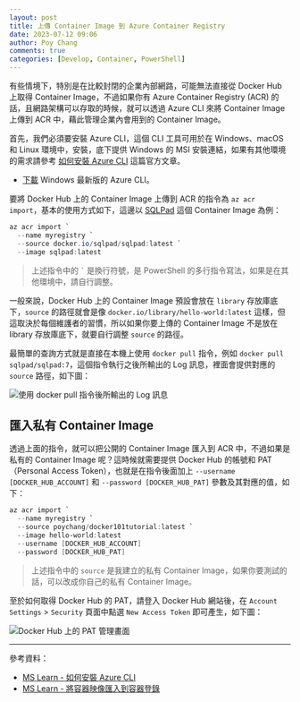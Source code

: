 ```yaml
---
layout: post
title: 上傳 Container Image 到 Azure Container Registry
date: 2023-07-12 09:06
author: Poy Chang
comments: true
categories: [Develop, Container, PowerShell]
---
```


有些情境下，特別是在比較封閉的企業內部網路，可能無法直接從 Docker Hub 上取得 Container Image，不過如果你有 Azure Container Registry (ACR) 的話，且網路架構可以存取的時候，就可以透過 Azure CLI 來將 Container Image 上傳到 ACR 中，藉此管理企業內會用到的 Container Image。

首先，我們必須要安裝 Azure CLI，這個 CLI 工具可用於在 Windows、macOS 和 Linux 環境中，安裝，底下提供 Windows 的 MSI 安裝連結，如果有其他環境的需求請參考 [如何安裝 Azure CLI](https://learn.microsoft.com/zh-tw/cli/azure/install-azure-cli) 這篇官方文章。

- [下載](https://aka.ms/installazurecliwindows) Windows 最新版的 Azure CLI。

要將 Docker Hub 上的 Container Image 上傳到 ACR 的指令為 `az acr import`，基本的使用方式如下，這邊以 [SQLPad](https://hub.docker.com/r/sqlpad/sqlpad) 這個 Container Image 為例：

```powershell
az acr import `
  --name myregistry `
  --source docker.io/sqlpad/sqlpad:latest `
  --image sqlpad:latest
```

> 上述指令中的 `` ` `` 是換行符號，是 PowerShell 的多行指令寫法，如果是在其他環境中，請自行調整。

一般來說，Docker Hub 上的 Container Image 預設會放在 `library` 存放庫底下，`source` 的路徑就會是像 `docker.io/library/hello-world:latest` 這樣，但這取決於每個維護者的習慣，所以如果你要上傳的 Container Image 不是放在 library 存放庫底下，就要自行調整 `source` 的路徑。

最簡單的查詢方式就是直接在本機上使用 `docker pull` 指令，例如 `docker pull sqlpad/sqlpad:7`，這個指令執行之後所輸出的 Log 訊息，裡面會提供對應的 `source` 路徑，如下圖：

![使用 docker pull 指令後所輸出的 Log 訊息](https://i.imgur.com/Dw2m2Ft.png)

## 匯入私有 Container Image

透過上面的指令，就可以把公開的 Container Image 匯入到 ACR 中，不過如果是私有的 Container Image 呢？這時候就需要提供 Docker Hub 的帳號和 PAT（Personal Access Token），也就是在指令後面加上 `--username [DOCKER_HUB_ACCOUNT]` 和 `--password [DOCKER_HUB_PAT]` 參數及其對應的值，如下：

```powershell
az acr import `
  --name myregistry `
  --source poychang/docker101tutorial:latest `
  --image hello-world:latest
  --username [DOCKER_HUB_ACCOUNT]
  --password [DOCKER_HUB_PAT]
```

> 上述指令中的 `source` 是我建立的私有 Container Image，如果你要測試的話，可以改成你自己的私有 Container Image。

至於如何取得 Docker Hub 的 PAT，請登入 Docker Hub 網站後，在 `Account Settings` > `Security` 頁面中點選 `New Access Token` 即可產生，如下圖：

![Docker Hub 上的 PAT 管理畫面](https://i.imgur.com/s9vrccq.png)

---

參考資料：

* [MS Learn - 如何安裝 Azure CLI](https://learn.microsoft.com/zh-tw/cli/azure/install-azure-cli)
* [MS Learn - 將容器映像匯入到容器登錄](https://learn.microsoft.com/zh-tw/azure/container-registry/container-registry-import-images?WT.mc_id=DT-MVP-5003022)